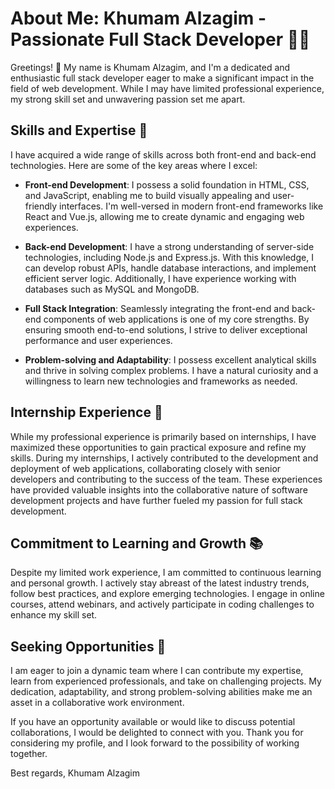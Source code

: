 # About Me: Khumam Alzagim - Passionate Full Stack Developer 👨‍💻

Greetings! 👋 My name is Khumam Alzagim, and I'm a dedicated and enthusiastic full stack developer eager to make a significant impact in the field of web development. While I may have limited professional experience, my strong skill set and unwavering passion set me apart.

## Skills and Expertise 🚀

I have acquired a wide range of skills across both front-end and back-end technologies. Here are some of the key areas where I excel:

- **Front-end Development**: I possess a solid foundation in HTML, CSS, and JavaScript, enabling me to build visually appealing and user-friendly interfaces. I'm well-versed in modern front-end frameworks like React and Vue.js, allowing me to create dynamic and engaging web experiences.

- **Back-end Development**: I have a strong understanding of server-side technologies, including Node.js and Express.js. With this knowledge, I can develop robust APIs, handle database interactions, and implement efficient server logic. Additionally, I have experience working with databases such as MySQL and MongoDB.

- **Full Stack Integration**: Seamlessly integrating the front-end and back-end components of web applications is one of my core strengths. By ensuring smooth end-to-end solutions, I strive to deliver exceptional performance and user experiences.

- **Problem-solving and Adaptability**: I possess excellent analytical skills and thrive in solving complex problems. I have a natural curiosity and a willingness to learn new technologies and frameworks as needed.

## Internship Experience 💼

While my professional experience is primarily based on internships, I have maximized these opportunities to gain practical exposure and refine my skills. During my internships, I actively contributed to the development and deployment of web applications, collaborating closely with senior developers and contributing to the success of the team. These experiences have provided valuable insights into the collaborative nature of software development projects and have further fueled my passion for full stack development.

## Commitment to Learning and Growth 📚

Despite my limited work experience, I am committed to continuous learning and personal growth. I actively stay abreast of the latest industry trends, follow best practices, and explore emerging technologies. I engage in online courses, attend webinars, and actively participate in coding challenges to enhance my skill set.

## Seeking Opportunities 🌟

I am eager to join a dynamic team where I can contribute my expertise, learn from experienced professionals, and take on challenging projects. My dedication, adaptability, and strong problem-solving abilities make me an asset in a collaborative work environment.

If you have an opportunity available or would like to discuss potential collaborations, I would be delighted to connect with you. Thank you for considering my profile, and I look forward to the possibility of working together.

Best regards,
Khumam Alzagim
